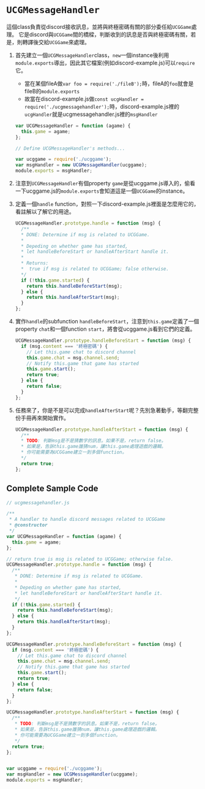 # `UCGMessageHandler`

這個class負責從discord接收訊息，並將與終極密碼有關的部分委任給`UCGGame`處理。
它是discord與`UCGGame`間的橋樑，判斷收到的訊息是否與終極密碼有關，若是，則轉譯後交給`UCGGame`來處理。

1. 首先建立一個`UCGMessageHandler`class，`new`一個instance後利用`module.exports`導出，因此其它檔案(例如discord-example.js)可以`require`它。

    * 當在某個fileA做`var foo = require('./fileB');`時，fileA的`foo`就會是fileB的`module.exports`
    * 故當在discord-example.js做`const ucgHandler = require('./ucgmessagehandler');`時，discord-example.js裡的`ucgHandler`就是ucgmessagehandler.js裡的`msgHandler`

    ```javascript
    var UCGMessageHandler = function (agame) {
      this.game = agame;
    };

    // Define UCGMessageHandler's methods...

    var ucggame = require('./ucggame');
    var msgHandler = new UCGMessageHandler(ucggame);
    module.exports = msgHandler;
    ```

2. 注意到`UCGMessageHandler`有個property `game`是從ucggame.js導入的，偷看一下ucggame.js的`module.exports`會知道這是一個`UCGGame`的instance。

3. 定義一個`handle` function，對照一下discord-example.js裡面是怎麼用它的，看註解以了解它的用途。

    ```javascript
    UCGMessageHandler.prototype.handle = function (msg) {
      /**
      * DONE: Determine if msg is related to UCGGame.
      * 
      * Depeding on whether game has started,
      * let handleBeforeStart or handleAfterStart handle it.
      * 
      * Returns:
      *  true if msg is related to UCGGame; false otherwise.
      */
      if (!this.game.started) {
        return this.handleBeforeStart(msg);
      } else {
        return this.handleAfterStart(msg);
      }
    };
    ```

4. 實作`handle`的subfunction `handleBeforeStart`，注意到`this.game`定義了一個property `chat`和一個function `start`，將會從ucggame.js看到它們的定義。
    ```javascript
    UCGMessageHandler.prototype.handleBeforeStart = function (msg) {
      if (msg.content === '終極密碼') {
        // Let this.game chat to discord channel
        this.game.chat = msg.channel.send;
        // Notify this.game that game has started
        this.game.start();
        return true;
      } else {
        return false;
      }
    };
    ```

5. 任務來了，你是不是可以完成`handleAfterStart`呢？先別急著動手，等翻完整份手冊再來開始實作。
    ```javascript
    UCGMessageHandler.prototype.handleAfterStart = function (msg) {
      /**
      * TODO: 判斷msg是不是猜數字的訊息。如果不是，return false。
      * 如果是，告訴this.game誰猜num，讓this.game處理遊戲的邏輯。
      * 你可能需要為UCGGame建立一到多個function。
      */
      return true;
    };
    ```


## Complete Sample Code

```javascript
// ucgmessagehandler.js

/**
 * A handler to handle discord messages related to UCGGame
 * @constructor
 */
var UCGMessageHandler = function (agame) {
  this.game = agame;
};

// return true is msg is related to UCGGame; otherwise false.
UCGMessageHandler.prototype.handle = function (msg) {
  /**
   * DONE: Determine if msg is related to UCGGame.
   * 
   * Depeding on whether game has started,
   * let handleBeforeStart or handleAfterStart handle it.
   */
  if (!this.game.started) {
    return this.handleBeforeStart(msg);
  } else {
    return this.handleAfterStart(msg);
  }
};

UCGMessageHandler.prototype.handleBeforeStart = function (msg) {
  if (msg.content === '終極密碼') {
    // Let this.game chat to discord channel
    this.game.chat = msg.channel.send;
    // Notify this.game that game has started
    this.game.start();
    return true;
  } else {
    return false;
  }
};

UCGMessageHandler.prototype.handleAfterStart = function (msg) {
  /**
   * TODO: 判斷msg是不是猜數字的訊息。如果不是，return false。
   * 如果是，告訴this.game誰猜num，讓this.game處理遊戲的邏輯。
   * 你可能需要為UCGGame建立一到多個function。
   */
  return true;
};


var ucggame = require('./ucggame');
var msgHandler = new UCGMessageHandler(ucggame);
module.exports = msgHandler;

```